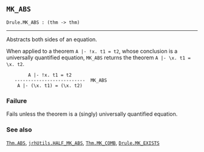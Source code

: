 ## `MK_ABS`

``` hol4
Drule.MK_ABS : (thm -> thm)
```

------------------------------------------------------------------------

Abstracts both sides of an equation.

When applied to a theorem `A |- !x. t1 = t2`, whose conclusion is a
universally quantified equation, `MK_ABS` returns the theorem
`A |- \x. t1 = \x. t2`.

``` hol4
        A |- !x. t1 = t2
   --------------------------  MK_ABS
    A |- (\x. t1) = (\x. t2)
```

### Failure

Fails unless the theorem is a (singly) universally quantified equation.

### See also

[`Thm.ABS`](#Thm.ABS), [`jrhUtils.HALF_MK_ABS`](#jrhUtils.HALF_MK_ABS),
[`Thm.MK_COMB`](#Thm.MK_COMB), [`Drule.MK_EXISTS`](#Drule.MK_EXISTS)
